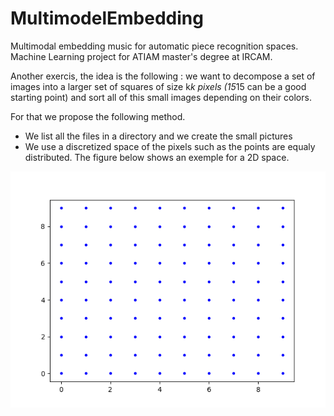 # MultimodelEmbedding
Multimodal embedding music for automatic piece recognition spaces. Machine Learning project for ATIAM master's degree at IRCAM.


Another exercis, the idea is the following : we want to decompose a set of images into a larger set of squares of size k*k pixels (15*15 can be a good starting point) and sort all of this small images depending on their colors.

For that we propose the following method. 
  - We list all the files in a directory and we create the small pictures 
  - We use a discretized space of the pixels such as the points are equaly distributed. The figure below shows an exemple for a 2D space. 
  
 ![prout](/src/discretized.png)
